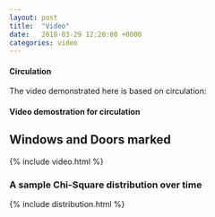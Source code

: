 ```yaml
---
layout: post
title:  "Video"
date:   2018-03-29 12:20:00 +0000
categories: video
---
```


#### Circulation
The video demonstrated here is based on circulation:

#### Video demostration for circulation

Windows and Doors marked
------------------------

{% include video.html %}

### A sample Chi-Square distribution over time

{% include distribution.html %}